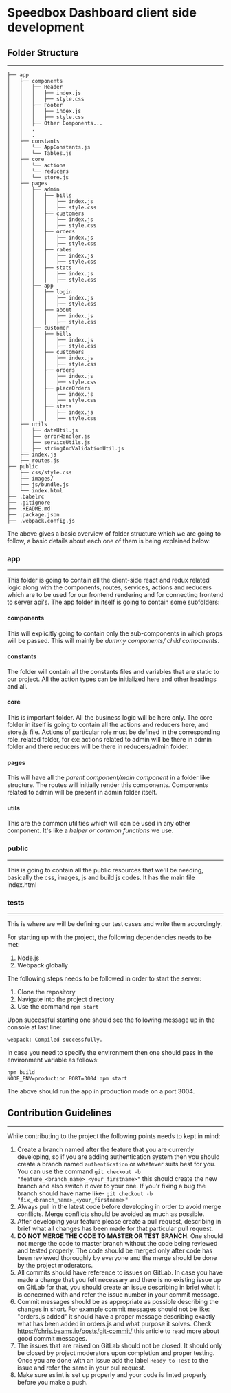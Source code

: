 # Speedbox Dashboard client side development

## Folder Structure
-----------------------------------
```
├── app
│   ├── components
│   │   ├── Header
│   │   │   ├── index.js
│   │   │   ├── style.css
│   │   ├── Footer
│   │   │   ├── index.js
│   │   │   ├── style.css
│   │   ├── Other Components...
│   │   .
│   │   .
│   ├── constants
│   │   └── AppConstants.js
│   │   └── Tables.js
│   ├── core
│   │   └── actions
│   │   └── reducers
│   │   └── store.js
│   ├── pages
│   │  	├── admin
│   │   │   ├── bills
│   │   │   │	├── index.js
│   │   │   │	├── style.css
│   │   │   ├── customers
│   │   │   │	├── index.js
│   │   │   │	├── style.css
│   │   │   ├── orders
│   │   │   │	├── index.js
│   │   │   │	├── style.css
│   │   │   ├── rates
│   │   │   │	├── index.js
│   │   │   │	├── style.css
│   │   │   ├── stats
│   │   │   │	├── index.js
│   │   │   │	├── style.css
│   │   ├── app
│   │   │   ├── login  
│   │   │   │	├── index.js
│   │   │   │	├── style.css
│   │   │   ├── about
│   │   │   │	├── index.js
│   │   │   │	├── style.css
│   │   ├── customer
│   │   │   ├── bills
│   │   │   │	├── index.js
│   │   │   │	├── style.css
│   │   │   ├── customers
│   │   │   │	├── index.js
│   │   │   │	├── style.css
│   │   │   ├── orders
│   │   │   │	├── index.js
│   │   │   │	├── style.css
│   │   │   ├── placeOrders
│   │   │   │	├── index.js
│   │   │   │	├── style.css
│   │   │   ├── stats
│   │   │   │	├── index.js
│   │   │   │	├── style.css
│   ├── utils
│   │	├── dateUtil.js
│   │	├── errorHandler.js
│   │	├── serviceUtils.js
│   │	├── stringAndValidationUtil.js
│   ├── index.js
│   ├── routes.js
├── public
│   ├── css/style.css
│   ├── images/
│   ├── js/bundle.js
│   └── index.html
├── .babelrc
├── .gitignore
├── .README.md
├── .package.json
├── .webpack.config.js

```

The above gives a basic overview of folder structure which we are going to follow, a basic details about each one of them is being explained below:

### app
-----------------
This folder is going to contain all the client-side react and redux related logic along with the components, routes, services, actions and reducers which are to be used for our frontend rendering and for connecting frontend to server api's.
The app folder in itself is going to contain some subfolders:

#### components
This will explicitly going to contain only the sub-components in which props will be passed. This will mainly be *dummy components/ child components*.

#### constants
The folder will contain all the constants files and variables that are static to our project. All the action types can be initialized here and other headings and all.

#### core
This is important folder. All the business logic will be here only.
The core folder in itself is going to contain all the actions and reducers here, and store.js file.
Actions of particular role must be defined in the corresponding role_related folder, for ex: actions related to admin will be there in admin folder and there reducers will be there in reducers/admin folder.

#### pages
This will have all the *parent component/main component* in a folder like structure. The routes will initially render this components. Components related to admin will be present in admin folder itself.

#### utils
This are the common utilities which will can be used in any other component.
It's like a *helper or common functions* we use.

### public
------------------
This is going to contain all the public resources that we'll be needing, basically the css, images, js and build js codes.
It has the main file index.html

### __tests__
-----------------
This is where we will be defining our test cases and write them accordingly.

For starting up with the project, the following dependencies needs to be met:
 1. Node.js
 2. Webpack globally

The following steps needs to be followed in order to start the server:

 1. Clone the repository
 2. Navigate into the project directory
 3. Use the command `npm start`

Upon successful starting one should see the following message up in the console at last line:
```
webpack: Compiled successfully.
```
In case you need to specify the environment then one should pass in the environment variable as follows:
```
npm build
NODE_ENV=production PORT=3004 npm start
```
The above should run the app in production mode on a port 3004.

## Contribution Guidelines
-----------------------------------
While contributing to the project the following points needs to kept in mind:

 1. Create a branch named after the feature that you are currently developing, so if you are adding authentication system then you should create a branch named `authentication` or whatever suits best for you. You can use the command `git checkout -b "feature_<branch_name>_<your_firstname>"` this should create the new branch and also switch it over to your one.
 If you'r fixing a bug the branch should have name like- `git checkout -b "fix_<branch_name>_<your_firstname>"`
 2. Always pull in the latest code before developing in order to avoid merge conflicts. Merge conflicts should be avoided as much as possible.
 3. After developing your feature please create a pull request, describing in brief what all changes has been made for that particular pull request.
 4. **DO NOT MERGE THE CODE TO MASTER OR TEST BRANCH**. One should not merge the code to master branch without the code being reviewed and tested properly. The code should be merged only after code has been reviewed thoroughly by everyone and the merge should be done by the project moderators.
 5. All commits should have reference to issues on GitLab. In case you have made a change that you felt necessary and there is no existing issue up on GitLab for that, you should create an issue describing in brief what it is concerned with and refer the issue number in your commit message.
 6. Commit messages should be as appropriate as possible describing the changes in short. For example commit messages should not be like: "orders.js added" it should have a proper message describing exactly what has been added in orders.js and what purpose it solves. Check https://chris.beams.io/posts/git-commit/ this article to read more about good commit messages.
 7. The issues that are raised on GitLab should not be closed. It should only be closed by project moderators upon completion and proper testing. Once you are done with an issue add the label `Ready to Test` to the issue and refer the same in your pull request. 
 8. Make sure eslint is set up properly and your code is linted properly before you make a push.
